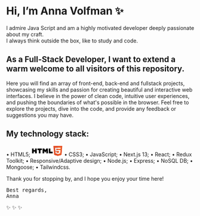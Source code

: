 # Hi, I’m Anna Volfman ✨
I admire Java Script and am a highly motivated developer deeply passionate about my craft.
<br> I always think outside the box, like to study and code.
## As a Full-Stack Developer, I want to extend a warm welcome to all visitors of this repository.
Here you will find an array of front-end, back-end and fullstack projects, showcasing my skills and passion for creating beautiful and interactive web interfaces. 
I believe in the power of clean code, intuitive user experiences, and pushing the boundaries of what's possible in the browser.
Feel free to explore the projects, dive into the code, and provide any feedback or suggestions you may have.
## My technology stack:
• HTML5;
<img src="/images/w3_html5-ar21.png" height="30">
• CSS3;
• JavaScript;
• Next.js 13;
• React;
• Redux Toolkit;
• Responsive/Adaptive design;
• Node.js;
• Express;
• NoSQL DB;
• Mongoose;
• Tailwindcss.

Thank you for stopping by, and I hope you enjoy your time here!
<pre>Best regards,
Anna</pre>
✨ ✨ ✨
